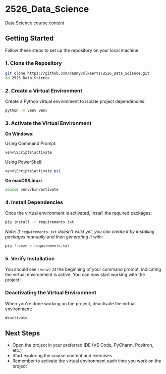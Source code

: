 # 2526_Data_Science
Data Science course content

## Getting Started

Follow these steps to set up the repository on your local machine:

### 1. Clone the Repository

```bash
git clone https://github.com/dannyvolkaerts/2526_Data_Science.git
cd 2526_Data_Science
```

### 2. Create a Virtual Environment

Create a Python virtual environment to isolate project dependencies:

```bash
python -m venv venv
```

### 3. Activate the Virtual Environment

**On Windows:**

Using Command Prompt:
```cmd
venv\Scripts\activate
```

Using PowerShell:
```powershell
venv\Scripts\Activate.ps1
```

**On macOS/Linux:**
```bash
source venv/bin/activate
```

### 4. Install Dependencies

Once the virtual environment is activated, install the required packages:

```bash
pip install -r requirements.txt
```

*Note: If `requirements.txt` doesn't exist yet, you can create it by installing packages manually and then generating it with:*
```bash
pip freeze > requirements.txt
```

### 5. Verify Installation

You should see `(venv)` at the beginning of your command prompt, indicating the virtual environment is active. You can now start working with the project!

### Deactivating the Virtual Environment

When you're done working on the project, deactivate the virtual environment:

```bash
deactivate
```

## Next Steps

- Open the project in your preferred IDE (VS Code, PyCharm, Positron, etc.)
- Start exploring the course content and exercises
- Remember to activate the virtual environment each time you work on the project
